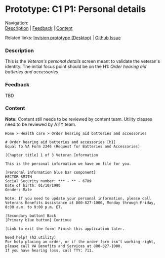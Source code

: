 # Prototype: C1 P1: Personal details 

Navigation: <br>
[Description](https://github.com/department-of-veterans-affairs/va.gov-team/blob/master/products/medical-device-tool/design/prototype-personal-details.md#description) | [Feedback](https://github.com/department-of-veterans-affairs/va.gov-team/blob/master/products/medical-device-tool/design/prototype-personal-details.md#feedback) | [Content](https://github.com/department-of-veterans-affairs/va.gov-team/blob/master/products/medical-device-tool/design/prototype-personal-details.md#content)

Related links: [Invision prototype (Desktop)](https://vsateams.invisionapp.com/share/2FVSYCEPT7E) | [Github Issue](https://github.com/department-of-veterans-affairs/va.gov-team/issues/5161)

### Description 
This is the _Veteran's personal details_ screen meant to validate the veteran's identity. The initial focus point should be on the H1: _Order hearing aid batteries and accessories_

### Feedback 
TBD

### Content
**Note:** Content still needs to be reviewed by content team. Utility classes need to be reviewed by A11Y team. 

```
Home > Health care > Order hearing aid batteries and accessories

# Order hearing aid batteries and accessories [h1]
Equal to VA Form 2346 (Request for Batteries and Accessories)

[Chapter title] 1 of 3 Veteran Information

This is the personal information we have on file for you. 

[Personal information blue bar component]
HECTOR SMITH
Social Security number: *** - ** - 6789
Date of birth: 01/10/1980
Gender: Male 

Note: If you need to update your personal information, please call Veterans Benefits Assistance at 800-827-1000, Monday through Friday, 8:00 a.m. to 9:00 p.m. ET. 

[Secondary button] Back
[Primary blue button] Continue

[Link to exit the form] Finish this application later.

Need help? (h2 utility)
For help placing an order, or if the order form isn’t working right, please call VA Benefits and Services at 800-827-1000.
If you have hearing loss, call TTY: 711.
```
